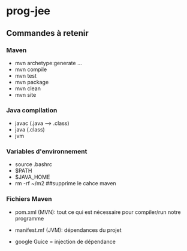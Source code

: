 # prog-jee

## Commandes à retenir

### Maven
 - mvn archetype:generate <nom> <version> ...
 - mvn compile
 - mvn test
 - mvn package
 - mvn clean
 - mvn site

### Java compilation
 - javac (.java --> .class)
 - java (.class)
 - jvm
 
### Variables d'environnement
 - source .bashrc
 - $PATH
 - $JAVA_HOME
 - rm -rf  ~/m2 ##supprime le cahce maven

### Fichiers Maven
 - pom.xml (MVN):
    tout ce qui est nécessaire pour compiler/run notre programme
 - manifest.mf (JVM):
    dépendances du projet



- google Guice = injection de dépendance